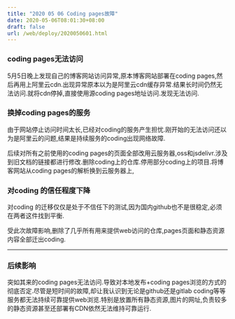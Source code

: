 ```yaml
---
title: "2020 05 06 Coding pages故障"
date: 2020-05-06T08:01:30+08:00
draft: false
url: /web/deploy/2020050601.html
---
```


### coding pages无法访问

5月5日晚上发现自己的博客网站访问异常,原本博客网站部署在coding pages,然后再用上阿里云cdn.出现异常原本以为是阿里云cdn缓存异常.结果长时间仍然无法访问.就将cdn停掉,直接使用源coding pages地址访问.发现无法访问.

### 换掉coding pages的服务

由于网站停止访问时间太长,已经对coding的服务产生担忧.刚开始的无法访问还以为是阿里云的问题,结果是持续服务的coding出现网络故障.


后续对所有之前使用的coding pages的页面全部改用云服务器,oss和jsdelivr.涉及到旧文档的链接都进行修改.删除coding上的仓库.停用部分coding上的项目.将博客网站从coding pages的解析换到云服务器上,

### 对coding 的信任程度下降
对coding 的迁移仅仅是处于不信任下的测试,因为国内github也不是很稳定,必须在两者这件找到平衡.

受此次故障影响,删除了几乎所有用来提供web访问的仓库,pages页面和静态资源内容全部迁出coding.

***

### 后续影响

突如其来的coding pages无法访问.导致对本地发布+coding pages浏览的方式的彻底否定.尽管是短时间的故障,却让我认识到无论是github还是gitlab coding等等服务都无法持续可靠提供web浏览.特别是放置所有静态资源,图片的网址,负责较多的静态资源甚至还部署有CDN依然无法维持可靠运行.